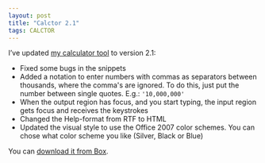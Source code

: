 ```yaml
---
layout: post
title: "Calctor 2.1"
tags: CALCTOR
---
```


I’ve updated [my calculator tool]({{site.baseUrl}}projects/calctor/) to version 2.1:

- Fixed some bugs in the snippets
- Added a notation to enter numbers with commas as separators between thousands, where the comma's are ignored. To do this, just put the number between single quotes. E.g.: `'10,000,000'`
- When the output region has focus, and you start typing, the input region gets focus and receives the keystrokes
- Changed the Help-format from RTF to HTML
- Updated the visual style to use the Office 2007 color schemes. You can chose what color scheme you like (Silver, Black or Blue)

You can [download it from Box](https://app.box.com/s/hd1fulwrkasfnm2qxeev).